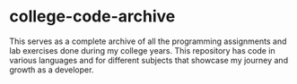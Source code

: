 # college-code-archive
 This serves as a complete archive of all the programming assignments and lab exercises done during my college years. This repository has code in various languages and for different subjects that showcase my journey and growth as a developer.
